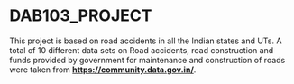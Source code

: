 # DAB103_PROJECT
This project is based on road accidents in all the Indian states and UTs.
A total of 10 different data sets on Road accidents, road construction and funds provided by government for maintenance and construction of roads were taken from **https://community.data.gov.in/**.

